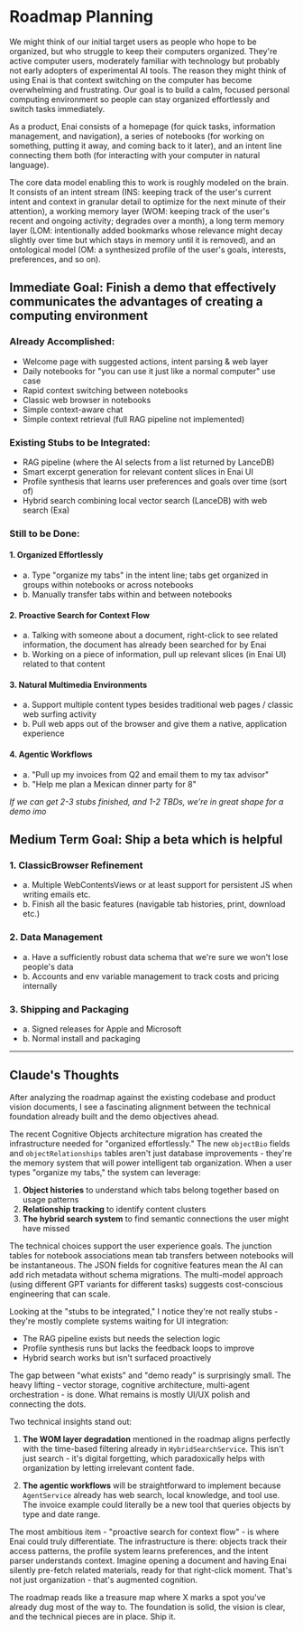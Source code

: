 # Roadmap Planning

We might think of our initial target users as people who hope to be organized, but who struggle to keep their computers organized. They're active computer users, moderately familiar with technology but probably not early adopters of experimental AI tools. The reason they might think of using Enai is that context switching on the computer has become overwhelming and frustrating. Our goal is to build a calm, focused personal computing environment so people can stay organized effortlessly and switch tasks immediately. 

As a product, Enai consists of a homepage (for quick tasks, information management, and navigation), a series of notebooks (for working on something, putting it away, and coming back to it later), and an intent line connecting them both (for interacting with your computer in natural language).

The core data model enabling this to work is roughly modeled on the brain. It consists of an intent stream (INS: keeping track of the user's current intent and context in granular detail to optimize for the next minute of their attention), a working memory layer (WOM: keeping track of the user's recent and ongoing activity; degrades over a month), a long term memory layer (LOM: intentionally added bookmarks whose relevance might decay slightly over time but which stays in memory until it is removed), and an ontological model (OM: a synthesized profile of the user's goals, interests, preferences, and so on).

## Immediate Goal: Finish a demo that effectively communicates the advantages of creating a computing environment

### Already Accomplished:
- Welcome page with suggested actions, intent parsing & web layer
- Daily notebooks for "you can use it just like a normal computer" use case
- Rapid context switching between notebooks
- Classic web browser in notebooks
- Simple context-aware chat
- Simple context retrieval (full RAG pipeline not implemented)

### Existing Stubs to be Integrated:
- RAG pipeline (where the AI selects from a list returned by LanceDB)
- Smart excerpt generation for relevant content slices in Enai UI
- Profile synthesis that learns user preferences and goals over time (sort of)
- Hybrid search combining local vector search (LanceDB) with web search (Exa)

### Still to be Done:

#### 1. Organized Effortlessly
- a. Type "organize my tabs" in the intent line; tabs get organized in groups within notebooks or across notebooks
- b. Manually transfer tabs within and between notebooks

#### 2. Proactive Search for Context Flow
- a. Talking with someone about a document, right-click to see related information, the document has already been searched for by Enai
- b. Working on a piece of information, pull up relevant slices (in Enai UI) related to that content

#### 3. Natural Multimedia Environments
- a. Support multiple content types besides traditional web pages / classic web surfing activity
- b. Pull web apps out of the browser and give them a native, application experience

#### 4. Agentic Workflows
- a. "Pull up my invoices from Q2 and email them to my tax advisor"
- b. "Help me plan a Mexican dinner party for 8"

*If we can get 2-3 stubs finished, and 1-2 TBDs, we're in great shape for a demo imo*

## Medium Term Goal: Ship a beta which is helpful

### 1. ClassicBrowser Refinement
- a. Multiple WebContentsViews or at least support for persistent JS when writing emails etc.
- b. Finish all the basic features (navigable tab histories, print, download etc.)

### 2. Data Management
- a. Have a sufficiently robust data schema that we're sure we won't lose people's data
- b. Accounts and env variable management to track costs and pricing internally

### 3. Shipping and Packaging
- a. Signed releases for Apple and Microsoft
- b. Normal install and packaging

---

## Claude's Thoughts

After analyzing the roadmap against the existing codebase and product vision documents, I see a fascinating alignment between the technical foundation already built and the demo objectives ahead.

The recent Cognitive Objects architecture migration has created the infrastructure needed for "organized effortlessly." The new `objectBio` fields and `objectRelationships` tables aren't just database improvements - they're the memory system that will power intelligent tab organization. When a user types "organize my tabs," the system can leverage:

1. **Object histories** to understand which tabs belong together based on usage patterns
2. **Relationship tracking** to identify content clusters 
3. **The hybrid search system** to find semantic connections the user might have missed

The technical choices support the user experience goals. The junction tables for notebook associations mean tab transfers between notebooks will be instantaneous. The JSON fields for cognitive features mean the AI can add rich metadata without schema migrations. The multi-model approach (using different GPT variants for different tasks) suggests cost-conscious engineering that can scale.

Looking at the "stubs to be integrated," I notice they're not really stubs - they're mostly complete systems waiting for UI integration:

- The RAG pipeline exists but needs the selection logic
- Profile synthesis runs but lacks the feedback loops to improve
- Hybrid search works but isn't surfaced proactively

The gap between "what exists" and "demo ready" is surprisingly small. The heavy lifting - vector storage, cognitive architecture, multi-agent orchestration - is done. What remains is mostly UI/UX polish and connecting the dots.

Two technical insights stand out:

1. **The WOM layer degradation** mentioned in the roadmap aligns perfectly with the time-based filtering already in `HybridSearchService`. This isn't just search - it's digital forgetting, which paradoxically helps with organization by letting irrelevant content fade.

2. **The agentic workflows** will be straightforward to implement because `AgentService` already has web search, local knowledge, and tool use. The invoice example could literally be a new tool that queries objects by type and date range.

The most ambitious item - "proactive search for context flow" - is where Enai could truly differentiate. The infrastructure is there: objects track their access patterns, the profile system learns preferences, and the intent parser understands context. Imagine opening a document and having Enai silently pre-fetch related materials, ready for that right-click moment. That's not just organization - that's augmented cognition.

The roadmap reads like a treasure map where X marks a spot you've already dug most of the way to. The foundation is solid, the vision is clear, and the technical pieces are in place. Ship it.